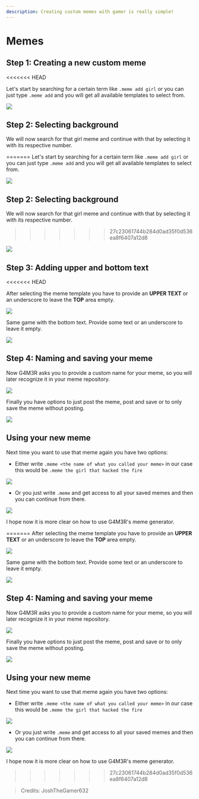 ```yaml
---
description: Creating custom memes with gamer is really simple!
---
```


# Memes

## Step 1: Creating a new custom meme

<<<<<<< HEAD


Let's start by searching for a certain term like `.meme add girl` or you can just type `.meme add` and you will get all available templates to select from.





![](https://jgriffin34432.gitbooks.io/g4m3r-sample-guides/content/assets/import.png)

##  Step 2: Selecting background

We will now search for that girl meme and continue with that by selecting it with its respective number.  



=======
Let's start by searching for a certain term like `.meme add girl` or you can just type `.meme add` and you will get all available templates to select from.

![](https://jgriffin34432.gitbooks.io/g4m3r-sample-guides/content/assets/import.png)

## Step 2: Selecting background

We will now search for that girl meme and continue with that by selecting it with its respective number.
>>>>>>> 27c23061744b284d0ad35f0d536ea8f6407a12d8

![](https://jgriffin34432.gitbooks.io/g4m3r-sample-guides/content/assets/select%20girl%20meme.png)

## Step 3: Adding upper and bottom text

<<<<<<< HEAD
  
 After selecting the meme template you have to provide an **UPPER TEXT** or an underscore to leave the **TOP** area empty.



![](https://jgriffin34432.gitbooks.io/g4m3r-sample-guides/content/assets/HOODINI%20HACKED%20IT.png)

  
 Same game with the bottom text. Provide some text or an underscore to leave it empty.



![](https://jgriffin34432.gitbooks.io/g4m3r-sample-guides/content/assets/bottom%20message.png)

##  Step 4: Naming and saving your meme

  
 Now G4M3R asks you to provide a custom name for your meme, so you will later recognize it in your meme repository.



![](https://jgriffin34432.gitbooks.io/g4m3r-sample-guides/content/assets/oof.png)

  
 Finally you have options to just post the meme, post and save or to only save the meme without posting.



![](https://jgriffin34432.gitbooks.io/g4m3r-sample-guides/content/assets/post.png)

##  Using your new meme

 Next time you want to use that meme again you have two options:

*  Either write `.meme <the name of what you called your meme>` in our case this would be `.meme the girl that hacked the fire`



![](https://jgriffin34432.gitbooks.io/g4m3r-sample-guides/content/assets/the%20girl%20that%20hacked%20the%20fire.png)

*  Or you just write `.meme` and get access to all your saved memes and then you can continue from there.



![](https://jgriffin34432.gitbooks.io/g4m3r-sample-guides/content/assets/memes%20list.png)

  
 I hope now it is more clear on how to use G4M3R's meme generator.


=======
After selecting the meme template you have to provide an **UPPER TEXT** or an underscore to leave the **TOP** area empty.

![](https://jgriffin34432.gitbooks.io/g4m3r-sample-guides/content/assets/HOODINI%20HACKED%20IT.png)

Same game with the bottom text. Provide some text or an underscore to leave it empty.

![](https://jgriffin34432.gitbooks.io/g4m3r-sample-guides/content/assets/bottom%20message.png)

## Step 4: Naming and saving your meme

Now G4M3R asks you to provide a custom name for your meme, so you will later recognize it in your meme repository.

![](https://jgriffin34432.gitbooks.io/g4m3r-sample-guides/content/assets/oof.png)

Finally you have options to just post the meme, post and save or to only save the meme without posting.

![](https://jgriffin34432.gitbooks.io/g4m3r-sample-guides/content/assets/post.png)

## Using your new meme

Next time you want to use that meme again you have two options:

* Either write `.meme <the name of what you called your meme>` in our case this would be `.meme the girl that hacked the fire`

![](https://jgriffin34432.gitbooks.io/g4m3r-sample-guides/content/assets/the%20girl%20that%20hacked%20the%20fire.png)

* Or you just write `.meme` and get access to all your saved memes and then you can continue from there.

![](https://jgriffin34432.gitbooks.io/g4m3r-sample-guides/content/assets/memes%20list.png)

I hope now it is more clear on how to use G4M3R's meme generator.
>>>>>>> 27c23061744b284d0ad35f0d536ea8f6407a12d8

> Credits: JoshTheGamer632

